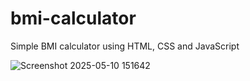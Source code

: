 # bmi-calculator
Simple BMI calculator using HTML, CSS and JavaScript

![Screenshot 2025-05-10 151642](https://github.com/user-attachments/assets/8878c7d6-12ae-4704-bdde-0d3f83e52e0e)
